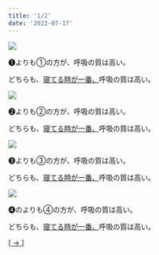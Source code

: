 ```yaml
---
title: '1/2'
date: '2022-07-17'
---
```

![](/images/a_01_.jpg)

➊よりも①の方が、呼吸の質は高い。

どちらも、[寝てる時が一番、]()呼吸の質は高い。

![](/images/a_02_.jpg)

➋よりも②の方が、呼吸の質は高い。

どちらも、[寝てる時が一番、]()呼吸の質は高い。

![](/images/a_03_.jpg)

➌よりも③の方が、呼吸の質は高い。

どちらも、[寝てる時が一番、]()呼吸の質は高い。

![](/images/a_04_.jpg)

➍のよりも④の方が、呼吸の質は高い。

どちらも、[寝てる時が一番、]()呼吸の質は高い。

[[ → ]](/posts/05)
